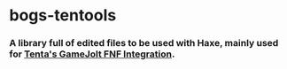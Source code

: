 # bogs-tentools

### A library full of edited files to be used with Haxe, mainly used for <a href="https://github.com/TentaRJ/GameJolt-FNF-Integration">Tenta's GameJolt FNF Integration</a>.
